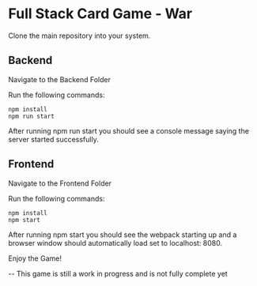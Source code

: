 # Full Stack Card Game - War

Clone the main repository into your system.

## Backend
Navigate to the Backend Folder

Run the following commands:

```
npm install
npm run start
```
After running npm run start you should see a console message saying the server started successfully.

## Frontend

Navigate to the Frontend Folder

Run the following commands:

```
npm install
npm start
```
After running npm start you should see the webpack starting up and a browser window should automatically load set to localhost: 8080.

Enjoy the Game!

-- This game is still a work in progress and is not fully complete yet